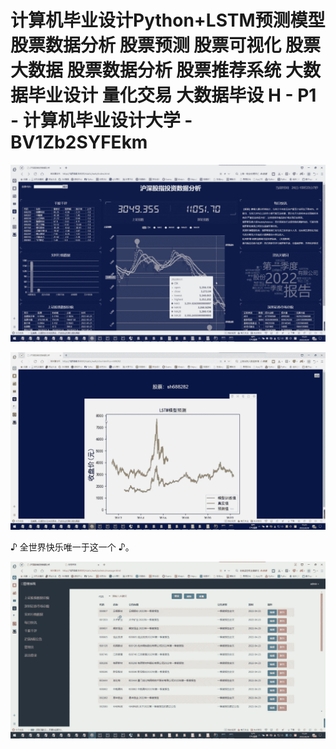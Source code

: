 # 计算机毕业设计Python+LSTM预测模型股票数据分析 股票预测 股票可视化 股票大数据 股票数据分析 股票推荐系统 大数据毕业设计 量化交易 大数据毕设 H - P1 - 计算机毕业设计大学 - BV1Zb2SYFEkm

![](img/34df9e56c6ecb50796dc5ba23b64e00e_0.png)

![](img/34df9e56c6ecb50796dc5ba23b64e00e_1.png)

♪ 全世界快乐唯一于这一个 ♪。

![](img/34df9e56c6ecb50796dc5ba23b64e00e_3.png)